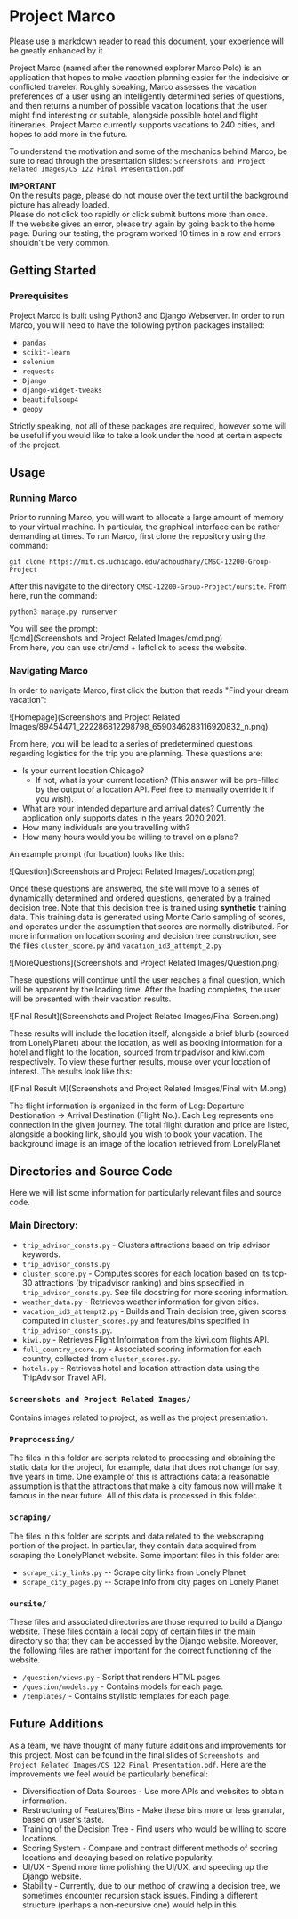 # Project Marco
Please use a markdown reader to read this document, your experience will be greatly enhanced by it.


Project Marco (named after the renowned explorer Marco Polo) is an application that 
hopes to make vacation planning easier for the indecisive or conflicted traveler. Roughly speaking, 
Marco assesses the vacation preferences of a user using an intelligently determined series of 
questions, and then returns a number of possible vacation locations that the user might
find interesting or suitable, alongside possible hotel and flight itineraries. Project Marco currently supports 
vacations to 240 cities, and hopes to add more in the future. 

To understand the motivation and some of the mechanics behind Marco, be sure to read through the presentation slides: `Screenshots and Project Related Images/CS 122 Final Presentation.pdf`

**IMPORTANT**    
On the results page, please do not mouse over the text until the background picture has already loaded.     
Please do not click too rapidly or click submit buttons more than once.        
If the website gives an error, please try again by going back to the home page. During our testing, the program worked 10 times in a row and errors shouldn't be very common.    

## Getting Started

### Prerequisites
Project Marco is built using Python3 and Django Webserver. In order to run Marco, you will need to have the following python packages installed:
* `pandas`
* `scikit-learn`
* `selenium`
* `requests` 
* `Django`
* `django-widget-tweaks`
* `beautifulsoup4`
* `geopy`

Strictly speaking, not all of these packages are required, however some will be useful if you would like to take a look under the hood at certain aspects of the project. 

## Usage 
### Running Marco
Prior to running Marco, you will want to allocate a large amount of memory to your virtual machine. In particular, the graphical interface can be rather demanding at times.
To run Marco, first clone the repository using the command:

```
git clone https://mit.cs.uchicago.edu/achoudhary/CMSC-12200-Group-Project
```
After this navigate to the directory `CMSC-12200-Group-Project/oursite`. From here, run the command:
```
python3 manage.py runserver
```
You will see the prompt:    
![cmd](Screenshots and Project Related Images/cmd.png)    
From here, you can use ctrl/cmd + leftclick to acess the website. 

### Navigating Marco
In order to navigate Marco, first click the button that reads "Find your dream vacation":

![Homepage](Screenshots and Project Related Images/89454471_222286812298798_6590346283116920832_n.png)

From here, you will be lead to a series of predetermined questions regarding logistics for the trip you are planning. These questions are:

* Is your current location Chicago?
    * If not, what is your current location? (This answer will be pre-filled by the output of a location API. Feel free to manually override it if you wish).
* What are your intended departure and arrival dates? Currently the application only supports dates in the years 2020,2021.
* How many individuals are you travelling with?
* How many hours would you be willing to travel on a plane?


An example prompt (for location) looks like this:

![Question](Screenshots and Project Related Images/Location.png)

Once these questions are answered, the site will move to a series of dynamically determined and ordered questions, generated by a trained decision tree.
Note that this decision tree is trained using **synthetic** training data. This training data is generated using Monte Carlo sampling of scores, and operates 
under the assumption that scores are normally distributed. For more information on location scoring and decision tree construction, see the files `cluster_score.py` and `vacation_id3_attempt_2.py`

![MoreQuestions](Screenshots and Project Related Images/Question.png)

These questions will continue until the user reaches a final question, which will be apparent by the loading time. After the loading completes, the user will 
be presented with their vacation results.

![Final Result](Screenshots and Project Related Images/Final Screen.png)

These results will include the location itself, alongside a brief blurb (sourced from LonelyPlanet) about the location, as well as booking information
for a hotel and flight to the location, sourced from tripadvisor and kiwi.com respectively. To view these further results, mouse over your location of interest. The results look like this:

![Final Result M](Screenshots and Project Related Images/Final with M.png)

The flight information is organized in the form of Leg: Departure Destionation -> Arrival Destination (Flight No.). Each Leg represents one connection in the given journey. The total flight duration
and price are listed, alongside a booking link, should you wish to book your vacation. The background image is an image of the location retrieved from LonelyPlanet

## Directories and Source Code

Here we will list some information for particularly relevant files and source code.

###  Main Directory:
* `trip_advisor_consts.py` - Clusters attractions based on trip advisor keywords.
* `trip_advisor_consts.py`
* `cluster_score.py` - Computes scores for each location based on its top-30 attractions (by tripadvisor ranking) and bins spsecified in `trip_advisor_consts.py`. See file docstring for more scoring information.
* `weather_data.py` - Retrieves weather information for given cities.
* `vacation_id3_attempt2.py` - Builds and Train decision tree, given scores computed in `cluster_scores.py` and features/bins specified in `trip_advisor_consts.py`. 
* `kiwi.py` - Retrieves Flight Information from the kiwi.com flights API.
* `full_country_score.py` - Associated scoring information for each country, collected from `cluster_scores.py`. 
* `hotels.py` - Retrieves hotel and location attraction data using the TripAdvisor Travel API.

### `Screenshots and Project Related Images/`
Contains images related to project, as well as the project presentation.


### `Preprocessing/`

The files in this folder are scripts related to processing and obtaining the static data for the project, for example, data that does not change for say, five years in time. One example of this is attractions 
data: a reasonable assumption is that the attractions that make a city famous now will make it famous in the near future. All of this data is processed in this folder.

### `Scraping/` 

The files in this folder are scripts and data related to the webscraping portion of the project. In particular, they contain data acquired from scraping the LonelyPlanet website. Some important files in this folder are:
* `scrape_city_links.py` -- Scrape city links from Lonely Planet
* `scrape_city_pages.py` -- Scrape info from city pages on Lonely Planet 

### `oursite/` 

These files and associated directories are those required to build a Django website. These files contain a local copy of certain files in the main directory so that they can be accessed by the Django website.  Moreover, the following files are rather important for the correct functioning of the website.

* `/question/views.py` - Script that renders HTML pages. 
* `/question/models.py` - Contains models for each page.
* `/templates/` - Contains stylistic templates for each page.



## Future Additions
As a team, we have thought of many future additions and improvements for this project. Most can be found in the final slides of `Screenshots and Project Related Images/CS 122 Final Presentation.pdf`. Here are the improvements we feel would be particularly benefical:
* Diversification of Data Sources - Use more APIs and websites to obtain information.
* Restructuring of Features/Bins - Make these bins more or less granular, based on user's taste.
* Training of the Decision Tree - Find users who would be willing to score locations.
* Scoring System - Compare and contrast different methods of scoring locations and decaying based on relative popularity.
* UI/UX - Spend more time polishing the UI/UX, and speeding up the Django website. 
* Stability - Currently, due to our method of crawling a decision tree, we sometimes encounter recursion stack issues. Finding a different structure (perhaps a non-recursive one) would help in this 